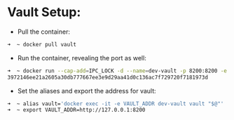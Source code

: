 # Vault Setup:

- Pull the container:

```bash
➜  ~ docker pull vault
```

- Run the container, revealing the port as well:

```bash
➜  ~ docker run --cap-add=IPC_LOCK -d --name=dev-vault -p 8200:8200 -e 'VAULT_DEV_ROOT_TOKEN_ID=myroot' -e 'VAULT_DEV_LISTEN_ADDRESS=127.0.0.1:8200' vault
3972146ee21a2605a30db777667ee3e9d29aa41d0c136ac7f729720f7181973d
```

- Set the aliases and export the address for vault:

```bash
➜  ~ alias vault='docker exec -it -e VAULT_ADDR dev-vault vault "$@"'
➜  ~ export VAULT_ADDR=http://127.0.0.1:8200
```

